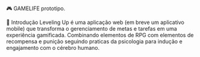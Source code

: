 🎮 GAMELIFE prototipo.

📖 Introdução
Leveling Up é uma aplicação web (em breve um aplicativo mobile) que transforma o gerenciamento de metas e tarefas em uma experiência gamificada. 
Combinando elementos de RPG com elementos de recompensa e punição seguindo praticas da psicologia para indução e engajamento com o cérebro humano.
